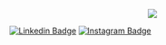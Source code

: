 <p align="center">
  <img src="https://capsule-render.vercel.app/api?text=Hey,%20I%20am%20Constantin!🧑‍💻&animation=scaleIn&type=waving&&color=gradient&height=100&fontSize=50"/>
</p>

[![Linkedin Badge](https://img.shields.io/badge/-Constantin-blue?style=flat-square&logo=Linkedin&logoColor=white&link=https://www.linkedin.com/in/constantinermurache/)](https://www.linkedin.com/in/constantinermurache/) [![Instagram Badge](https://img.shields.io/badge/-@cern-970a0a?style=flat-square&logo=Instagram&logoColor=white&link=https:/www.instagram.com/_javajourney/)](https://www.instagram.com/_javajourney/)






<!--
**cern7/cern7** is a ✨ _special_ ✨ repository because its `README.md` (this file) appears on your GitHub profile.
![Snake animation](https://github.com/cern7/cern7/blob/output/github-contribution-grid-snake.svg)
Here are some ideas to get you started:

- 🔭 I’m currently working on ...
- 🌱 I’m currently learning ...
- 👯 I’m looking to collaborate on ...
- 🤔 I’m looking for help with ...
- 💬 Ask me about ...
- 📫 How to reach me: ...
- 😄 Pronouns: ...
- ⚡ Fun fact: ...
-->

